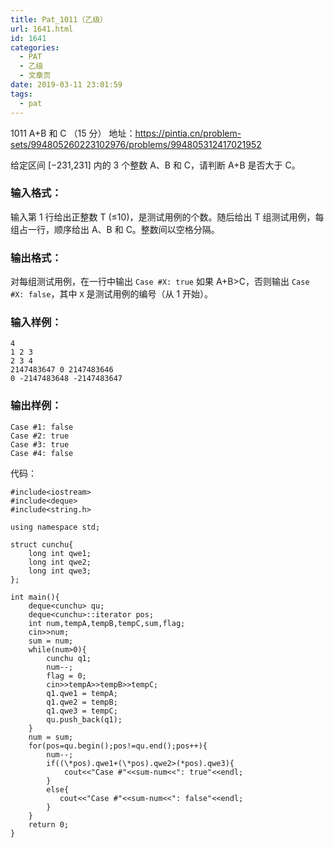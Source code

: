 ```yaml
---
title: Pat_1011（乙级）
url: 1641.html
id: 1641
categories:
  - PAT
  - 乙级
  - 文章页
date: 2019-03-11 23:01:59
tags:
  - pat
---
```


1011 A+B 和 C （15 分） 地址：https://pintia.cn/problem-sets/994805260223102976/problems/994805312417021952

给定区间 \[−2​31​​,2​31​​\] 内的 3 个整数 A、B 和 C，请判断 A+B 是否大于 C。

### 输入格式：

输入第 1 行给出正整数 T (≤10)，是测试用例的个数。随后给出 T 组测试用例，每组占一行，顺序给出 A、B 和 C。整数间以空格分隔。

### 输出格式：

对每组测试用例，在一行中输出 `Case #X: true` 如果 A+B>C，否则输出 `Case #X: false`，其中 `X` 是测试用例的编号（从 1 开始）。

### 输入样例：

    4
    1 2 3
    2 3 4
    2147483647 0 2147483646
    0 -2147483648 -2147483647
    

### 输出样例：

    Case #1: false
    Case #2: true
    Case #3: true
    Case #4: false

代码：
```
#include<iostream>
#include<deque>
#include<string.h>

using namespace std;

struct cunchu{
    long int qwe1;
    long int qwe2;
    long int qwe3;
};

int main(){
    deque<cunchu> qu;
    deque<cunchu>::iterator pos;
    int num,tempA,tempB,tempC,sum,flag;
    cin>>num;
    sum = num;
    while(num>0){
        cunchu q1;
        num--;
        flag = 0;
        cin>>tempA>>tempB>>tempC;
        q1.qwe1 = tempA;
        q1.qwe2 = tempB;
        q1.qwe3 = tempC;
        qu.push_back(q1);
    }
    num = sum;
    for(pos=qu.begin();pos!=qu.end();pos++){
        num--;
        if((\*pos).qwe1+(\*pos).qwe2>(*pos).qwe3){
            cout<<"Case #"<<sum-num<<": true"<<endl;
        }
        else{
           cout<<"Case #"<<sum-num<<": false"<<endl;
        }
    }
    return 0;
}
```